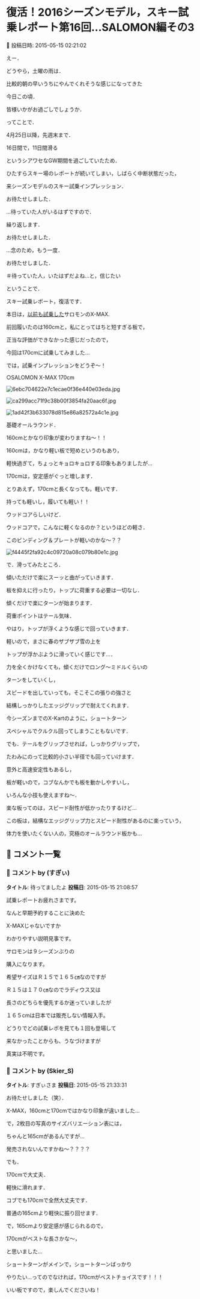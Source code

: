# 復活！2016シーズンモデル，スキー試乗レポート第16回…SALOMON編その3

📅 投稿日時: 2015-05-15 02:21:02

えー．


どうやら，土曜の雨は．


比較的朝の早いうちにやんでくれそうな感じになってきた


今日この頃．


皆様いかがお過ごしでしょうか．





ってことで．


4月25日以降，先週末まで．


16日間で，11日間滑る


というシアワセなGW期間を過ごしていたため．


ひたすらスキー場のレポートが続いてしまい，しばらく中断状態だった，


来シーズンモデルのスキー試乗インプレッション．





お待たせしました．





…待っていた人がいるはずですので．


繰り返します．





お待たせしました．





…念のため，もう一度．





お待たせしました．





＃待っていた人，いたはずだよね…と，信じたい





ということで．


スキー試乗レポート，復活です．





本日は，[以前も試乗した](eabca5734679be4feffb36a035767a0dc.md)サロモンのX-MAX.


前回履いたのは160cmと，私にとってはちと短すぎる板で，


正当な評価ができなかった感じだったので，


今回は170cmに試乗してみました…





では，試乗インプレッションをどうぞ～！


[]()





○SALOMON X-MAX 170cm







![6ebc704622e7c1ecae0f36e440e03eda.jpg](images/6ebc704622e7c1ecae0f36e440e03eda.jpg)









![ca299acc71f9c38b00f3854fa20aac6f.jpg](images/ca299acc71f9c38b00f3854fa20aac6f.jpg)









![1ad42f3b633078d815e86a82572a4c1e.jpg](images/1ad42f3b633078d815e86a82572a4c1e.jpg)







基礎オールラウンド．





160cmとかなり印象が変わりますね～！！


160cmは，かなり軽い板で短めというのもあり，


軽快過ぎて，ちょっとキョロキョロする印象もありましたが…


170cmは，安定感がぐっと増します．





とりあえず，170cmと長くなっても，軽いです．


持っても軽いし，履いても軽い！！





ウッドコアらしいけど．


ウッドコアで，こんなに軽くなるのか？というほどの軽さ．


このビンディング＆プレートが軽いのかな～？？




![f4445f2fa92c4c09720a08c079b80e1c.jpg](images/f4445f2fa92c4c09720a08c079b80e1c.jpg)







で．滑ってみたところ．


傾いただけで楽にスーッと曲がっていきます．


板を抑えに行ったり，トップに荷重する必要は一切なし．


傾くだけで楽にターンが始まります．





荷重ポイントはテール気味．


やはり，トップが浮くような感じで回っていきます．


軽いので，まさに春のザブザブ雪の上を


トップが浮かぶように滑っていく感じです…．


力を全くかけなくても，傾くだけでロング～ミドルくらいの


ターンをしていくし，


スピードを出していっても，そこそこの張りの強さと


結構しっかりしたエッジグリップで耐えてくれます．





今シーズンまでのX-Kartのように，ショートターン


スペシャルでクルクル回ってしまうこともないです．


でも．テールをグリップさせれば，しっかりグリップで，


たわみにのって比較的小さい半径でも回っていけます．





意外と高速安定性もあるし，


板が軽いので，コブなんかでも板を動かしやすいし，


いろんな小技も使えますね～．





楽な板ってのは，スピード耐性が低かったりするけど…


この板は，結構なエッジグリップ力とスピード耐性があるのに楽っていう，





体力を使いたくない人の，究極のオールラウンド板かも…

## 💬 コメント一覧

### 💬 コメント by (すぎぃ)
**タイトル**: 待ってましたよ
**投稿日**: 2015-05-15 21:08:57

試乗レポートお疲れさまです。



なんと早期予約することに決めた

X-MAXじゃないですか

わかりやすい説明見事です。



サロモンは９シーズンぶりの

購入になります。



希望サイズはＲ１５で１６５㎝なのですが

Ｒ１５は１７０㎝なのでラディウス又は

長さのどちらを優先するか迷っていましたが

１６５cmは日本では販売しない情報入手。



どうりでどの試乗レポを見ても１回も登場して

来なかったことからも、うなづけますが

真実は不明です。

### 💬 コメント by (Skier_S)
**タイトル**: すぎぃさま
**投稿日**: 2015-05-15 21:33:31

お待たせしました（笑）．

X-MAX，160cmと170cmではかなり印象が違いました…



で，2枚目の写真のサイズバリエーション表には，

ちゃんと165cmがあるんですが…

発売されないんですかね～？？？？

でも．

170cmで大丈夫．

軽快に滑れます．

コブでも170cmで全然大丈夫です．

普通の165cmより軽快に振り回せます．

で，165cmより安定感が感じられるので，

170cmがベストな長さかな～，

と思いました…

ショートターンがメインで，ショートターンばっかり

やりたい…ってのでなければ，170cmがベストチョイスです！！！



いい板ですので，楽しんでくださいね！


